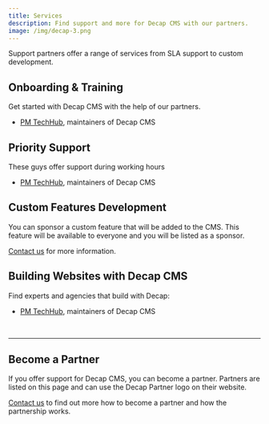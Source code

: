 ```yaml
---
title: Services
description: Find support and more for Decap CMS with our partners.
image: /img/decap-3.png
---
```

Support partners offer a range of services from SLA support to custom development.

## Onboarding & Training

Get started with Decap CMS with the help of our partners.

- [PM TechHub](https://develop--pm-techhub.netlify.app/services/decap/#onboarding-package), maintainers of Decap CMS

## Priority Support

These guys offer support during working hours

- [PM TechHub](https://develop--pm-techhub.netlify.app/services/decap/#monthly-premium-support), maintainers of Decap CMS

## Custom Features Development

You can sponsor a custom feature that will be added to the CMS. This feature will be available to everyone and you will be listed as a sponsor.

[Contact us](decap@p-m.si) for more information.

## Building Websites with Decap CMS

Find experts and agencies that build with Decap:

- [PM TechHub](https://develop--pm-techhub.netlify.app/), maintainers of Decap CMS

<br>

------

## Become a Partner

If you offer support for Decap CMS, you can become a partner. Partners are listed on this page and can use the Decap Partner logo on their website.

[Contact us](decap@p-m.si) to find out more how to become a partner and how the partnership works.
